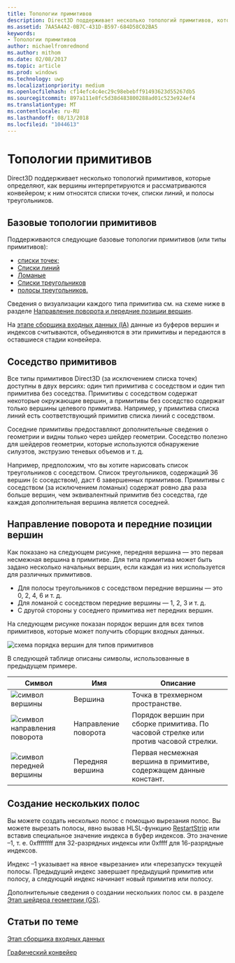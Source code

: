 ```yaml
---
title: Топологии примитивов
description: Direct3D поддерживает несколько топологий примитивов, которые определяют, как вершины интерпретируются и рассматриваются конвейером; к ним относятся списки точек, списки линий, и полосы треугольников.
ms.assetid: 7AA5A4A2-0B7C-431D-B597-684D58C02BA5
keywords:
- Топологии примитивов
author: michaelfromredmond
ms.author: mithom
ms.date: 02/08/2017
ms.topic: article
ms.prod: windows
ms.technology: uwp
ms.localizationpriority: medium
ms.openlocfilehash: cf14efc4c4ec29c98ebebff91493623d55267db5
ms.sourcegitcommit: 897a111e8fc5d38d483800288ad01c523e924ef4
ms.translationtype: MT
ms.contentlocale: ru-RU
ms.lasthandoff: 08/13/2018
ms.locfileid: "1044613"
---
```

# <a name="primitive-topologies"></a>Топологии примитивов


Direct3D поддерживает несколько топологий примитивов, которые определяют, как вершины интерпретируются и рассматриваются конвейером; к ним относятся списки точек, списки линий, и полосы треугольников.

## <a name="span-idprimitivetypesspanspan-idprimitivetypesspanspan-idprimitivetypesspanbasic-primitive-topologies"></a><span id="Primitive_Types"></span><span id="primitive_types"></span><span id="PRIMITIVE_TYPES"></span>Базовые топологии примитивов


Поддерживаются следующие базовые топологии примитивов (или типы примитивов):

-   [списки точек;](point-lists.md)
-   [Списки линий](line-lists.md)
-   [Ломаные](line-strips.md)
-   [Списки треугольников](triangle-lists.md)
-   [полосы треугольников.](triangle-strips.md)

Сведения о визуализации каждого типа примитива см. на схеме ниже в разделе [Направление поворота и передние позиции вершин](#winding-direction-and-leading-vertex-positions).

На [этапе сборщика входных данных (IA)](input-assembler-stage--ia-.md) данные из буферов вершин и индексов считываются, объединяются в эти примитивы и передаются в оставшиеся стадии конвейера.

## <a name="span-idprimitiveadjacencyspanspan-idprimitiveadjacencyspanspan-idprimitiveadjacencyspanprimitive-adjacency"></a><span id="Primitive_Adjacency"></span><span id="primitive_adjacency"></span><span id="PRIMITIVE_ADJACENCY"></span>Соседство примитивов


Все типы примитивов Direct3D (за исключением списка точек) доступны в двух версиях: один тип примитива с соседством и один тип примитива без соседства. Примитивы с соседством содержат некоторые окружающие вершин, а примитивы без соседство содержат только вершины целевого примитива. Например, у примитива списка линий есть соответствующий примитив списка линий с соседством.

Соседние примитивы предоставляют дополнительные сведения о геометрии и видны только через шейдер геометрии. Соседство полезно для шейдеров геометрии, которые используются обнаружение силуэтов, экструзию теневых объемов и т. д.

Например, предположим, что вы хотите нарисовать список треугольников с соседством. Список треугольников, содержащий 36 вершин (с соседством), даст 6 завершенных примитивов. Примитивы с соседством (за исключением ломаных) содержат ровно два раза больше вершин, чем эквивалентный примитив без соседства, где каждая дополнительная вершина является соседней.

## <a name="span-idwindingdirectionandleadingvertexpositionsspanspan-idwindingdirectionandleadingvertexpositionsspanspan-idwindingdirectionandleadingvertexpositionsspanspan-idwinding-direction-and-leading-vertex-positionsspanwinding-direction-and-leading-vertex-positions"></a><span id="Winding_Direction_and_Leading_Vertex_Positions"></span><span id="winding_direction_and_leading_vertex_positions"></span><span id="WINDING_DIRECTION_AND_LEADING_VERTEX_POSITIONS"></span><span id="winding-direction-and-leading-vertex-positions"></span>Направление поворота и передние позиции вершин


Как показано на следующем рисунке, передняя вершина — это первая несмежная вершина в примитиве. Для типа примитива может быть задано несколько начальных вершин, если каждая из них используется для различных примитивов.

-   Для полосы треугольников с соседством передние вершины — это 0, 2, 4, 6 и т. д.
-   Для ломаной с соседством передние вершины — 1, 2, 3 и т. д.
-   С другой стороны у соседнего примитива нет передних вершин.

На следующем рисунке показан порядок вершин для всех типов примитивов, которые может получить сборщик входных данных.

![схема порядка вершин для типов примитивов](images/d3d10-primitive-topologies.png)

В следующей таблице описаны символы, использованные в предыдущем примере.

| Символ                                                                                   | Имя              | Описание                                                                         |
|------------------------------------------------------------------------------------------|-------------------|-------------------------------------------------------------------------------------|
| ![символ вершины](images/d3d10-primitive-topologies-vertex.png)                     | Вершина            | Точка в трехмерном пространстве.                                                                |
| ![символ направления поворота](images/d3d10-primitive-topologies-winding-direction.png) | Направление поворота | Порядок вершин при сборке примитива. По часовой стрелке или против часовой стрелки. |
| ![символ передней вершины](images/d3d10-primitive-topologies-leading-vertex.png)       | Передняя вершина    | Первая несмежная вершина в примитиве, содержащем данные констант.       |

 

## <a name="span-idgeneratingmultiplestripsspanspan-idgeneratingmultiplestripsspanspan-idgeneratingmultiplestripsspangenerating-multiple-strips"></a><span id="Generating_Multiple_Strips"></span><span id="generating_multiple_strips"></span><span id="GENERATING_MULTIPLE_STRIPS"></span>Создание нескольких полос


Вы можете создать несколько полос с помощью вырезания полос. Вы можете вырезать полосы, явно вызвав HLSL-функцию [RestartStrip](https://msdn.microsoft.com/library/windows/desktop/bb509660) или вставив специальное значение индекса в буфер индексов. Это значение –1, т. е. 0xffffffff для 32-разрядных индексы или 0xffff для 16-разрядные индексов.

Индекс –1 указывает на явное «вырезание» или «перезапуск» текущей полосы. Предыдущий индекс завершает предыдущий примитив или полосу, а следующий индекс начинает новый примитив или полосу.

Дополнительные сведения о создании нескольких полос см. в разделе [Этап шейдера геометрии (GS)](geometry-shader-stage--gs-.md).

## <a name="span-idrelated-topicsspanrelated-topics"></a><span id="related-topics"></span>Статьи по теме


[Этап сборщика входных данных](input-assembler-stage--ia-.md)

[Графический конвейер](graphics-pipeline.md)

 

 




